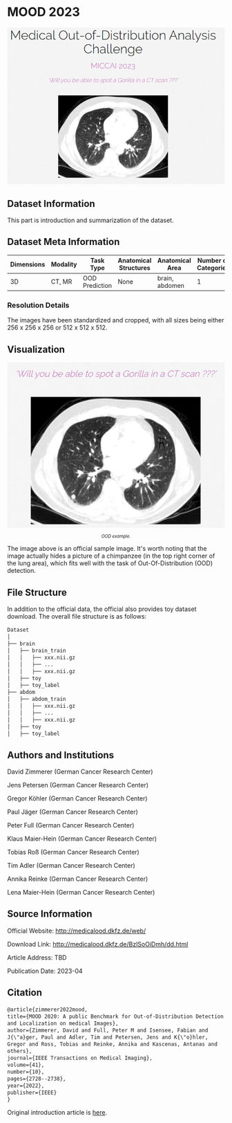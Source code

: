 # MOOD 2023

<div align="center">
    <a href="https://github.com/openmedlab/"><img width="700px" height="auto" src="appendix/MOOD2023_0.png"></a>
</div>
<p style="text-align:center;font-size:10px;"><em></em></p>

## Dataset Information

This part is introduction and summarization of the dataset.

## Dataset Meta Information

| Dimensions | Modality | Task Type      | Anatomical Structures | Anatomical Area | Number of Categories | Data Volume | File Format |
|------------|----------|----------------|-----------------------|-----------------|----------------------|-------------|-------------|
| 3D         | CT, MR   | OOD Prediction | None                  | brain, abdomen  | 1                    | 1300        | .nii.gz     |


### Resolution Details

The images have been standardized and cropped, with all sizes being either 256 x 256 x 256 or 512 x 512 x 512.

## Visualization

<div align="center">
    <a href="https://github.com/openmedlab/"><img width="700px" height="auto" src="appendix/MOOD2023_1.webp"></a>
</div>
<p style="text-align:center;font-size:10px;"><em> OOD example.</em></p>

The image above is an official sample image. It's worth noting that the image actually hides a picture of a chimpanzee (in the top right corner of the lung area), which fits well with the task of Out-Of-Distribution (OOD) detection.

## File Structure

In addition to the official data, the official also provides toy dataset download. The overall file structure is as follows:

``` 
Dataset
│
├── brain
│   ├── brain_train
│   │   ├── xxx.nii.gz
│   │   ├── ...
│   │   ├── xxx.nii.gz
│   ├── toy
│   ├── toy_label
├── abdom
│   ├── abdom_train
│   │   ├── xxx.nii.gz
│   │   ├── ...
│   │   ├── xxx.nii.gz
│   ├── toy
│   ├── toy_label
```

## Authors and Institutions

David Zimmerer (German Cancer Research Center)

Jens Petersen (German Cancer Research Center)

Gregor Köhler (German Cancer Research Center)

Paul Jäger (German Cancer Research Center)

Peter Full (German Cancer Research Center)

Klaus Maier-Hein (German Cancer Research Center)

Tobias Roß (German Cancer Research Center)

Tim Adler (German Cancer Research Center)

Annika Reinke (German Cancer Research Center)

Lena Maier-Hein (German Cancer Research Center)


## Source Information

Official Website: http://medicalood.dkfz.de/web/

Download Link: http://medicalood.dkfz.de/BzlSoOiDmh/dd.html

Article Address: TBD

Publication Date: 2023-04

## Citation

``` 
@article{zimmerer2022mood,
title={MOOD 2020: A public Benchmark for Out-of-Distribution Detection and Localization on medical Images},
author={Zimmerer, David and Full, Peter M and Isensee, Fabian and J{\"a}ger, Paul and Adler, Tim and Petersen, Jens and K{\"o}hler, Gregor and Ross, Tobias and Reinke, Annika and Kascenas, Antanas and others},
journal={IEEE Transactions on Medical Imaging},
volume={41},
number={10},
pages={2728--2738},
year={2022},
publisher={IEEE}
} 
```

Original introduction article is [here](https://zhuanlan.zhihu.com/p/664563925).